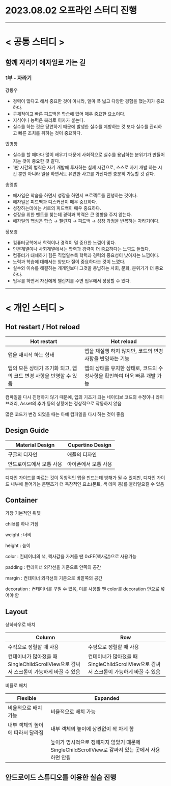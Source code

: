 # 2023.08.02 오프라인 스터디 진행
- - -
# < 공통 스터디 >
## 함께 자라기 애자일로 가는 길
### 1부 - 자라기
강동우

- 경력이 많다고 해서 중요한 것이 아니라, 얼마 폭 넓고 다양한 경험을 했는지가 중요하다.
- 구체적이고 빠른 피드백은 학습에 있어 매우 중요한 요소이다.
- 지식이나 능력은 복리로 이자가 붙는다.
- 실수를 하는 것은 당연하기 때문에 발생한 실수를 예방하는 것 보다 실수를 관리하고 빠른 조치를 취하는 것이 중요하다.

민병창

- 실수를 할 때마다 많이 배우기 때문에 사회적으로 실수를 용납하는 분위기가 만들어지는 것이 중요한 것 같다.
- 1만 시간의 법칙은 자기 개발에 투자하는 실제 시간으로, 스스로 자기 개발 하는 시간 뿐만 아니라 일을 하면서도 유연한 사고를 가진다면 충분히 가능할 것 같다.

송영범

- 애자일은 학습을 하면서 성장을 하면서 프로젝트를 진행하는 것이다.
- 애자일은 피드백과 디스커션이 매우 중요하다.
- 성장하는데에는 서로의 피드백이 매우 중요하다.
- 성장을 위한 멘토를 찾는데 경력과 학력은 큰 영향을 주지 않는다.
- 애자일의 핵심은 학습 → 챌린지 → 피드백 → 성장 과정을 반복하는 자라기이다.

정보영

- 컴퓨터공학에서 학력이나 경력이 덜 중요한 느낌이 맞다.
- 인문계열이나 사회계열에서는 학력과 경력이 더 중요하다는 느낌도 들었다.
- 컴퓨터가 대체하기 힘든 직업일수록 학력과 경력의 중요성이 낮아지는 느낌이다.
- 노력과 학습에 대해서는 양보다 질이 중요하다는 것이 느꼈다.
- 실수와 이슈를 해결하는 개개인보다 그것을 용납하는 사회, 문화, 분위기가 더 중요하다.
- 업무를 하면서 자신에게 챌린지를 주면 업무에서 성장할 수 있다.

- - -
# < 개인 스터디 >
## Hot restart / Hot reload

| Hot restart | Hot reload |
| --- | --- |
| 앱을 재시작 하는 형태 | 앱을 재실행 하지 않지만, 코드의 변경 사항을 반영하는 기능 |
| 앱의 모든 상태가 초기화 되고, 앱의 코드 변경 사항을 반영할 수 있음 | 앱의 상태를 유지한 상태로, 코드의 수정사항을 확인하여 더욱 빠른 개발 가능 |

컴파일을 다시 진행하지 않기 때문에, 앱의 기초가 되는 네이티브 코드의 수정이나 라이브러리, Asset의 추가 등의 상황에는 정상적으로 작동하지 않음

많은 코드가 변경 되었을 때는 아예 컴파일을 다시 하는 것이 좋음

## Design Guide

| Material Design | Cupertino Design |
| --- | --- |
| 구글의 디자인 | 애플의 디자인 |
| 안드로이드에서 보통 사용 | 아이폰에서 보통 사용 |

디자인 가이드를 따르는 것이 독창적인 앱을 만드는데 방해가 될 수 있지만, 디자인 가이드 내부에 들어가는 콘텐츠가 더 독창적인 요소(폰트, 색 테마 등)를 불러일으킬 수 있음

## Container

가장 기본적인 위젯

child를 하나 가짐

weight : 너비

height : 높이

color : 컨테이너의 색, 헥사값을 가져올 땐 0xFF(헥사값)으로 사용가능

padding : 컨테이너 외각선을 기준으로 안쪽의 공간

margin : 컨테이너 외각선의 기준으로 바깥쪽의 공간

decoration : 컨테이너를 꾸밀 수 있음, 이를 사용할 땐 color를 decoration 안으로 넣어야 함

## Layout

상하좌우로 배치

| Column | Row |
| --- | --- |
| 수직으로 정렬할 때 사용 | 수평으로 정렬할 때 사용 |
| 컨테이너가 많아졌을 때 SingleChildScrollView으로 감싸서 스크롤이 가능하게 바꿀 수 있음 | 컨테이너가 많아졌을 때 SingleChildScrollView으로 감싸서 스크롤이 가능하게 바꿀 수 있음 |

비율로 배치

| Flexible | Expanded |
| --- | --- |
| 비율적으로 배치 가능 | 비율적으로 배치 가능 |
| 내부 객체의 높이에 따라서 달라짐 | 내부 객체의 높이에 상관없이 꽉 차게 함 |
|  | 높이가 명시적으로 정해지지 않았기 때문에 SingleChildScrollView로 감싸져 있는 곳에서 사용하면 안됨 |

## 안드로이드 스튜디오를 이용한 실습 진행